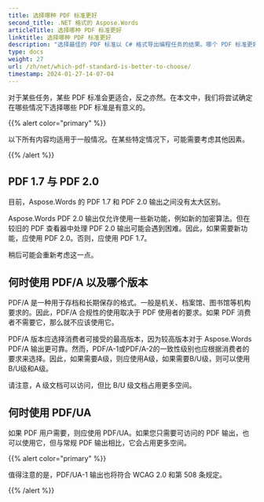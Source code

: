 ```yaml
---
title: 选择哪种 PDF 标准更好
second_title: .NET 格式的 Aspose.Words
articleTitle: 选择哪种 PDF 标准更好
linktitle: 选择哪种 PDF 标准更好
description: "选择最佳的 PDF 标准以 C# 格式导出编程任务的结果。哪个 PDF 标准更好 - PDF 1.7、PDF 2.0、PDF/A-1、PDF/A-2 或 PDF/UA。"
type: docs
weight: 27
url: /zh/net/which-pdf-standard-is-better-to-choose/
timestamp: 2024-01-27-14-07-04
---
```


对于某些任务，某些 PDF 标准会更适合，反之亦然。在本文中，我们将尝试确定在哪些情况下选择哪些 PDF 标准是有意义的。

{{% alert color="primary" %}}

以下所有内容均适用于一般情况。在某些特定情况下，可能需要考虑其他因素。

{{% /alert %}}

## PDF 1.7 与 PDF 2.0

目前，Aspose.Words 的 PDF 1.7 和 PDF 2.0 输出之间没有太大区别。

Aspose.Words PDF 2.0 输出仅允许使用一些新功能，例如新的加密算法。但在较旧的 PDF 查看器中处理 PDF 2.0 输出可能会遇到困难。因此，如果需要新功能，应使用 PDF 2.0。否则，应使用 PDF 1.7。

稍后可能会重新考虑这一点。

## 何时使用 PDF/A 以及哪个版本

PDF/A 是一种用于存档和长期保存的格式。一般是机关、档案馆、图书馆等机构要求的。因此，PDF/A 合规性的使用取决于 PDF 使用者的要求。如果 PDF 消费者不需要它，那么就不应该使用它。

PDF/A 版本应选择消费者可接受的最高版本，因为较高版本对于 Aspose.Words PDF/A 输出更可靠。然而，PDF/A-1或PDF/A-2的一致性级别也应根据消费者的要求来选择。因此，如果需要A级，则应使用A级，如果需要B/U级，则可以使用B/U级和A级。

请注意，A 级文档可以访问，但比 B/U 级文档占用更多空间。

## 何时使用 PDF/UA

如果 PDF 用户需要，则应使用 PDF/UA。如果您只需要可访问的 PDF 输出，也可以使用它，但与常规 PDF 输出相比，它会占用更多空间。

{{% alert color="primary" %}}

值得注意的是，PDF/UA-1 输出也将符合 WCAG 2.0 和第 508 条规定。

{{% /alert %}}
